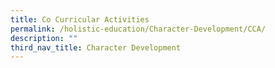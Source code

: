 ```yaml
---
title: Co Curricular Activities
permalink: /holistic-education/Character-Development/CCA/
description: ""
third_nav_title: Character Development
---
```

